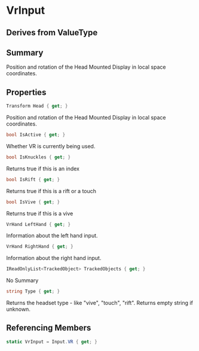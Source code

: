 # VrInput

## Derives from ValueType

## Summary

Position and rotation of the Head Mounted Display in local space coordinates.
## Properties

```c#
Transform Head { get; } 
```
Position and rotation of the Head Mounted Display in local space coordinates.
```c#
bool IsActive { get; } 
```
Whether VR is currently being used.
```c#
bool IsKnuckles { get; } 
```
Returns true if this is an index
```c#
bool IsRift { get; } 
```
Returns true if this is a rift or a touch
```c#
bool IsVive { get; } 
```
Returns true if this is a vive
```c#
VrHand LeftHand { get; } 
```
Information about the left hand input.
```c#
VrHand RightHand { get; } 
```
Information about the right hand input.
```c#
IReadOnlyList<TrackedObject> TrackedObjects { get; } 
```
No Summary
```c#
string Type { get; } 
```
Returns the headset type - like "vive", "touch", "rift". Returns empty string if unknown.
## Referencing Members

```c#
static VrInput = Input.VR { get; } 
```
